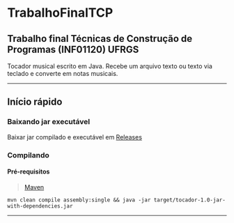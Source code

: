 # TrabalhoFinalTCP
## Trabalho final Técnicas de Construção de Programas (INF01120) UFRGS
Tocador musical escrito em Java. Recebe um arquivo texto ou texto via teclado e converte em notas musicais. 

---

## Início rápido
### Baixando jar executável
Baixar jar compilado e executável em [Releases](https://github.com/matheus-mcosta/TrabalhoFinalTCP/releases)

### Compilando

#### Pré-requisitos 
>[Maven](https://maven.apache.org)

```
mvn clean compile assembly:single && java -jar target/tocador-1.0-jar-with-dependencies.jar
```
---
